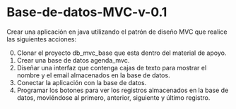 # Base-de-datos-MVC-v-0.1
Crear una aplicación en java utilizando el patrón de diseño MVC que realice las siguientes acciones:

0. Clonar el proyecto db_mvc_base que esta dentro del material de apoyo.
1. Crear una base de datos agenda_mvc.
2. Diseñar una interfaz que contenga cajas de texto para mostrar el nombre y el email almacenados en la base de datos.
3. Conectar la aplicación con la base de datos.
4. Programar los botones para ver los registros almacenados en la base de datos, moviéndose al primero, anterior, siguiente y último registro.
